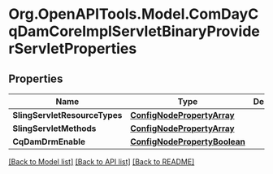 # Org.OpenAPITools.Model.ComDayCqDamCoreImplServletBinaryProviderServletProperties
## Properties

Name | Type | Description | Notes
------------ | ------------- | ------------- | -------------
**SlingServletResourceTypes** | [**ConfigNodePropertyArray**](ConfigNodePropertyArray.md) |  | [optional] 
**SlingServletMethods** | [**ConfigNodePropertyArray**](ConfigNodePropertyArray.md) |  | [optional] 
**CqDamDrmEnable** | [**ConfigNodePropertyBoolean**](ConfigNodePropertyBoolean.md) |  | [optional] 

[[Back to Model list]](../README.md#documentation-for-models) [[Back to API list]](../README.md#documentation-for-api-endpoints) [[Back to README]](../README.md)

